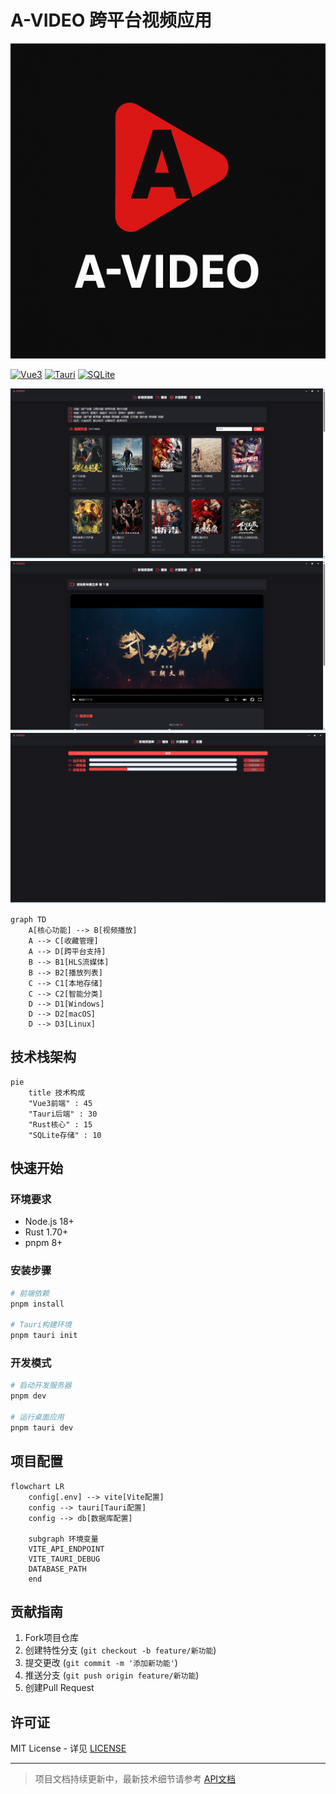 # A-VIDEO 跨平台视频应用

![Project Banner](public/A-VIDEO.png)

[![Vue3](https://img.shields.io/badge/Vue-3.5%2B-brightgreen)](https://vuejs.org/)
[![Tauri](https://img.shields.io/badge/Tauri-2.5-blue)](https://tauri.app/)
[![SQLite](https://img.shields.io/badge/SQLite-3-green)](https://sqlite.org)


![A-VIDEO-PAGE-01](public/A-VIDEO-PAGE-01.png)
![A-VIDEO-PAGE-02](public/A-VIDEO-PAGE-02.png)
![A-VIDEO-PAGE-03](public/A-VIDEO-PAGE-03.png)

```mermaid
graph TD
    A[核心功能] --> B[视频播放]
    A --> C[收藏管理]
    A --> D[跨平台支持]
    B --> B1[HLS流媒体]
    B --> B2[播放列表]
    C --> C1[本地存储]
    C --> C2[智能分类]
    D --> D1[Windows]
    D --> D2[macOS]
    D --> D3[Linux]
```

## 技术栈架构

```mermaid
pie
    title 技术构成
    "Vue3前端" : 45
    "Tauri后端" : 30
    "Rust核心" : 15
    "SQLite存储" : 10
```

## 快速开始

### 环境要求

- Node.js 18+
- Rust 1.70+
- pnpm 8+

### 安装步骤

```bash
# 前端依赖
pnpm install

# Tauri构建环境
pnpm tauri init
```

### 开发模式

```bash
# 启动开发服务器
pnpm dev

# 运行桌面应用
pnpm tauri dev
```

## 项目配置

```mermaid
flowchart LR
    config[.env] --> vite[Vite配置]
    config --> tauri[Tauri配置]
    config --> db[数据库配置]
  
    subgraph 环境变量
    VITE_API_ENDPOINT
    VITE_TAURI_DEBUG
    DATABASE_PATH
    end
```

## 贡献指南

1. Fork项目仓库
2. 创建特性分支 (`git checkout -b feature/新功能`)
3. 提交更改 (`git commit -m '添加新功能'`)
4. 推送分支 (`git push origin feature/新功能`)
5. 创建Pull Request

## 许可证

MIT License - 详见 [LICENSE](LICENSE)

---

> 项目文档持续更新中，最新技术细节请参考 [API文档](src/API.txt)
